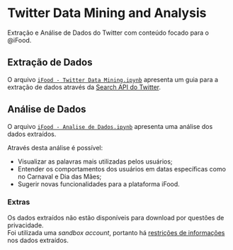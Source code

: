 # Twitter Data Mining and Analysis
Extração e Análise de Dados do Twitter com conteúdo focado para o @iFood.

## Extração de Dados
O arquivo [`iFood - Twitter Data Mining.ipynb`](https://github.com/hudsoncadan/ifood-data-analysis/blob/master/iFood%20-%20Twitter%20Data%20Mining.ipynb) apresenta um guia para a extração de dados através da [Search API do Twitter](https://developer.twitter.com/en/docs/tweets/search/overview).

## Análise de Dados
O arquivo [`iFood - Analise de Dados.ipynb`](https://github.com/hudsoncadan/ifood-data-analysis/blob/master/iFood%20-%20Analise%20de%20Dados.ipynb) apresenta uma análise dos dados extraídos.

Através desta análise é possível:
* Visualizar as palavras mais utilizadas pelos usuários;
* Entender os comportamentos dos usuários em datas específicas como no Carnaval e Dia das Mães;
* Sugerir novas funcionalidades para a plataforma iFood.

### Extras
Os dados extraídos não estão disponíveis para download por questões de privacidade.<br>
Foi utilizada uma *sandbox account*, portanto há [restrições de informações](https://developer.twitter.com/en/docs/tweets/search/overview/premium) nos dados extraídos.
